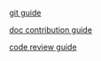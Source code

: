 [git guide](https://opendilab.github.io/DI-engine/guide/git_guide.html)

[doc contribution guide](https://opendilab.github.io/DI-engine/guide/doc_contribution.html)

[code review guide](https://opendilab.github.io/DI-engine/guide/code_comment.html)
